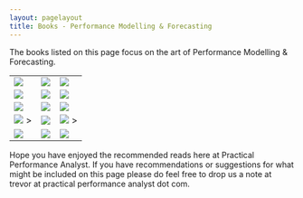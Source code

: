 ```yaml
---
layout: pagelayout
title: Books - Performance Modelling & Forecasting
---
```


The books listed on this page focus on the art of Performance Modelling & Forecasting. 

<table>
<tr>
<td>
<a target="_blank"  href="https://www.amazon.com/gp/product/0471503363/ref=as_li_tl?ie=UTF8&camp=1789&creative=9325&creativeASIN=0471503363&linkCode=as2&tag=practperfoana-20&linkId=36e18044b65b9f47e1f221fe6b270ce9"><img border="0" src="//ws-na.amazon-adsystem.com/widgets/q?_encoding=UTF8&MarketPlace=US&ASIN=0471503363&ServiceVersion=20070822&ID=AsinImage&WS=1&Format=_SL250_&tag=practperfoana-20" ></a><img src="//ir-na.amazon-adsystem.com/e/ir?t=practperfoana-20&l=am2&o=1&a=0471503363" width="1" height="1" border="0" alt="" style="border:none !important; margin:0px !important;" />
</td>
<td>
<a target="_blank"  href="https://www.amazon.com/gp/product/3642225829/ref=as_li_tl?ie=UTF8&camp=1789&creative=9325&creativeASIN=3642225829&linkCode=as2&tag=practperfoana-20&linkId=e7efafb43554eb06d20a6cccbc04c9f4"><img border="0" src="//ws-na.amazon-adsystem.com/widgets/q?_encoding=UTF8&MarketPlace=US&ASIN=3642225829&ServiceVersion=20070822&ID=AsinImage&WS=1&Format=_SL250_&tag=practperfoana-20" ></a><img src="//ir-na.amazon-adsystem.com/e/ir?t=practperfoana-20&l=am2&o=1&a=3642225829" width="1" height="1" border="0" alt="" style="border:none !important; margin:0px !important;" />
</td>
<td>
<a target="_blank"  href="https://www.amazon.com/gp/product/059512674X/ref=as_li_tl?ie=UTF8&camp=1789&creative=9325&creativeASIN=059512674X&linkCode=as2&tag=practperfoana-20&linkId=a2e36480ba4a59a686c388c23a957cbd"><img border="0" src="//ws-na.amazon-adsystem.com/widgets/q?_encoding=UTF8&MarketPlace=US&ASIN=059512674X&ServiceVersion=20070822&ID=AsinImage&WS=1&Format=_SL250_&tag=practperfoana-20" ></a><img src="//ir-na.amazon-adsystem.com/e/ir?t=practperfoana-20&l=am2&o=1&a=059512674X" width="1" height="1" border="0" alt="" style="border:none !important; margin:0px !important;" />
</td>
</tr>

<tr>
<td>
<a target="_blank"  href="https://www.amazon.com/gp/product/0130906735/ref=as_li_tl?ie=UTF8&camp=1789&creative=9325&creativeASIN=0130906735&linkCode=as2&tag=practperfoana-20&linkId=aea2b8b0d24f132aefa40d4e1b7a28e5"><img border="0" src="//ws-na.amazon-adsystem.com/widgets/q?_encoding=UTF8&MarketPlace=US&ASIN=0130906735&ServiceVersion=20070822&ID=AsinImage&WS=1&Format=_SL250_&tag=practperfoana-20" ></a><img src="//ir-na.amazon-adsystem.com/e/ir?t=practperfoana-20&l=am2&o=1&a=0130906735" width="1" height="1" border="0" alt="" style="border:none !important; margin:0px !important;" />
</td>
<td>
<a target="_blank"  href="https://www.amazon.com/gp/product/1555582605/ref=as_li_tl?ie=UTF8&camp=1789&creative=9325&creativeASIN=1555582605&linkCode=as2&tag=practperfoana-20&linkId=55125fad26fa28b21295138bf1cb6a23"><img border="0" src="//ws-na.amazon-adsystem.com/widgets/q?_encoding=UTF8&MarketPlace=US&ASIN=1555582605&ServiceVersion=20070822&ID=AsinImage&WS=1&Format=_SL250_&tag=practperfoana-20" ></a><img src="//ir-na.amazon-adsystem.com/e/ir?t=practperfoana-20&l=am2&o=1&a=1555582605" width="1" height="1" border="0" alt="" style="border:none !important; margin:0px !important;" />
</td>
<td>
<a target="_blank"  href="https://www.amazon.com/gp/product/1590598024/ref=as_li_tl?ie=UTF8&camp=1789&creative=9325&creativeASIN=1590598024&linkCode=as2&tag=practperfoana-20&linkId=77ecd90c778479c25fb135774076e22d"><img border="0" src="//ws-na.amazon-adsystem.com/widgets/q?_encoding=UTF8&MarketPlace=US&ASIN=1590598024&ServiceVersion=20070822&ID=AsinImage&WS=1&Format=_SL250_&tag=practperfoana-20" ></a><img src="//ir-na.amazon-adsystem.com/e/ir?t=practperfoana-20&l=am2&o=1&a=1590598024" width="1" height="1" border="0" alt="" style="border:none !important; margin:0px !important;" />
</td>
</tr>

<tr>
<td>
<a target="_blank"  href="https://www.amazon.com/gp/product/0470462531/ref=as_li_tl?ie=UTF8&camp=1789&creative=9325&creativeASIN=0470462531&linkCode=as2&tag=practperfoana-20&linkId=9e73356b0f4d406f025c5748b047531d"><img border="0" src="//ws-na.amazon-adsystem.com/widgets/q?_encoding=UTF8&MarketPlace=US&ASIN=0470462531&ServiceVersion=20070822&ID=AsinImage&WS=1&Format=_SL250_&tag=practperfoana-20" ></a><img src="//ir-na.amazon-adsystem.com/e/ir?t=practperfoana-20&l=am2&o=1&a=0470462531" width="1" height="1" border="0" alt="" style="border:none !important; margin:0px !important;" />
</td>
<td>
<a target="_blank"  href="https://www.amazon.com/gp/product/1107027500/ref=as_li_tl?ie=UTF8&camp=1789&creative=9325&creativeASIN=1107027500&linkCode=as2&tag=practperfoana-20&linkId=726dac8c6a1eda2dd74fbada573f581f"><img border="0" src="//ws-na.amazon-adsystem.com/widgets/q?_encoding=UTF8&MarketPlace=US&ASIN=1107027500&ServiceVersion=20070822&ID=AsinImage&WS=1&Format=_SL250_&tag=practperfoana-20" ></a><img src="//ir-na.amazon-adsystem.com/e/ir?t=practperfoana-20&l=am2&o=1&a=1107027500" width="1" height="1" border="0" alt="" style="border:none !important; margin:0px !important;" />
</td>
<td>
<a target="_blank"  href="https://www.amazon.com/gp/product/0691140626/ref=as_li_tl?ie=UTF8&camp=1789&creative=9325&creativeASIN=0691140626&linkCode=as2&tag=practperfoana-20&linkId=9e71aa108f51e0f0ac0bd9105c5dad02"><img border="0" src="//ws-na.amazon-adsystem.com/widgets/q?_encoding=UTF8&MarketPlace=US&ASIN=0691140626&ServiceVersion=20070822&ID=AsinImage&WS=1&Format=_SL250_&tag=practperfoana-20" ></a><img src="//ir-na.amazon-adsystem.com/e/ir?t=practperfoana-20&l=am2&o=1&a=0691140626" width="1" height="1" border="0" alt="" style="border:none !important; margin:0px !important;" />
</td>
</tr>


<tr>
<td
<a target="_blank"  href="https://www.amazon.com/gp/product/0471491101/ref=as_li_tl?ie=UTF8&camp=1789&creative=9325&creativeASIN=0471491101&linkCode=as2&tag=practperfoana-20&linkId=53a4b9d244b9500098bf3e36b037a8f1"><img border="0" src="//ws-na.amazon-adsystem.com/widgets/q?_encoding=UTF8&MarketPlace=US&ASIN=0471491101&ServiceVersion=20070822&ID=AsinImage&WS=1&Format=_SL250_&tag=practperfoana-20" ></a><img src="//ir-na.amazon-adsystem.com/e/ir?t=practperfoana-20&l=am2&o=1&a=0471491101" width="1" height="1" border="0" alt="" style="border:none !important; margin:0px !important;" />
></td>
<td>
<a target="_blank"  href="https://www.amazon.com/gp/product/047149111X/ref=as_li_tl?ie=UTF8&camp=1789&creative=9325&creativeASIN=047149111X&linkCode=as2&tag=practperfoana-20&linkId=1877bf673e58589b62252a88778752ba"><img border="0" src="//ws-na.amazon-adsystem.com/widgets/q?_encoding=UTF8&MarketPlace=US&ASIN=047149111X&ServiceVersion=20070822&ID=AsinImage&WS=1&Format=_SL250_&tag=practperfoana-20" ></a><img src="//ir-na.amazon-adsystem.com/e/ir?t=practperfoana-20&l=am2&o=1&a=047149111X" width="1" height="1" border="0" alt="" style="border:none !important; margin:0px !important;" />
</td>
<td
<a target="_blank"  href="https://www.amazon.com/gp/product/0471555681/ref=as_li_tl?ie=UTF8&camp=1789&creative=9325&creativeASIN=0471555681&linkCode=as2&tag=practperfoana-20&linkId=cd8266d8420845032931dfa8f9acdf06"><img border="0" src="//ws-na.amazon-adsystem.com/widgets/q?_encoding=UTF8&MarketPlace=US&ASIN=0471555681&ServiceVersion=20070822&ID=AsinImage&WS=1&Format=_SL250_&tag=practperfoana-20" ></a><img src="//ir-na.amazon-adsystem.com/e/ir?t=practperfoana-20&l=am2&o=1&a=0471555681" width="1" height="1" border="0" alt="" style="border:none !important; margin:0px !important;" />
></td>
</tr>


<tr>
<td>
<a target="_blank"  href="https://www.amazon.com/gp/product/0471170836/ref=as_li_tl?ie=UTF8&camp=1789&creative=9325&creativeASIN=0471170836&linkCode=as2&tag=practperfoana-20&linkId=52c62f10c714e58933d899dc1e81392e"><img border="0" src="//ws-na.amazon-adsystem.com/widgets/q?_encoding=UTF8&MarketPlace=US&ASIN=0471170836&ServiceVersion=20070822&ID=AsinImage&WS=1&Format=_SL250_&tag=practperfoana-20" ></a><img src="//ir-na.amazon-adsystem.com/e/ir?t=practperfoana-20&l=am2&o=1&a=0471170836" width="1" height="1" border="0" alt="" style="border:none !important; margin:0px !important;" />
</td>
<td>
<a target="_blank"  href="https://www.amazon.com/gp/product/8126546387/ref=as_li_tl?ie=UTF8&camp=1789&creative=9325&creativeASIN=8126546387&linkCode=as2&tag=practperfoana-20&linkId=fc3a853e5cd83d1a2bc770a3ca74e7b4"><img border="0" src="//ws-na.amazon-adsystem.com/widgets/q?_encoding=UTF8&MarketPlace=US&ASIN=8126546387&ServiceVersion=20070822&ID=AsinImage&WS=1&Format=_SL250_&tag=practperfoana-20" ></a><img src="//ir-na.amazon-adsystem.com/e/ir?t=practperfoana-20&l=am2&o=1&a=8126546387" width="1" height="1" border="0" alt="" style="border:none !important; margin:0px !important;" />
</td>
<td>
<a target="_blank"  href="https://www.amazon.com/gp/product/0321833821/ref=as_li_tl?ie=UTF8&camp=1789&creative=9325&creativeASIN=0321833821&linkCode=as2&tag=practperfoana-20&linkId=e8972f8b8efbf9ef703784573a6bf583"><img border="0" src="//ws-na.amazon-adsystem.com/widgets/q?_encoding=UTF8&MarketPlace=US&ASIN=0321833821&ServiceVersion=20070822&ID=AsinImage&WS=1&Format=_SL250_&tag=practperfoana-20" ></a><img src="//ir-na.amazon-adsystem.com/e/ir?t=practperfoana-20&l=am2&o=1&a=0321833821" width="1" height="1" border="0" alt="" style="border:none !important; margin:0px !important;" />
</td>
</tr>

</table>


Hope you have enjoyed the recommended reads here at Practical Performance Analyst. If you have recommendations or suggestions for what might be included on this page please do feel free to drop us a note at trevor at practical performance analyst dot com.
